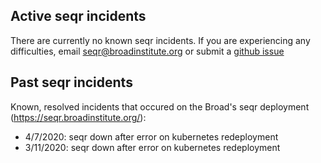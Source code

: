 ## Active seqr incidents

There are currently no known seqr incidents. 
If you are experiencing any difficulties, email seqr@broadinstitute.org or submit a [github issue](https://github.com/macarthur-lab/seqr/issues)

## Past seqr incidents

Known, resolved incidents that occured on the Broad's seqr deployment (https://seqr.broadinstitute.org/): 
- 4/7/2020: seqr down after error on kubernetes redeployment
- 3/11/2020: seqr down after error on kubernetes redeployment

